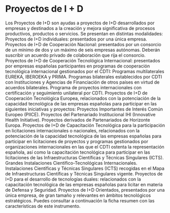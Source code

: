 # Proyectos de I + D
Los Proyectos de I+D son ayudas a proyectos de I+D desarrollados por empresas y destinados a la creación y mejora significativa de procesos productivos, productos o servicios.
  Se presentan en distintas modalidades:
Proyectos de I+D individuales: presentados por una única empresa.
Proyectos de I+D de Cooperación Nacional: presentados por un consorcio de un mínimo de dos y un máximo de seis empresas autónomas. Deberán suscribir un acuerdo privado de colaboración que rija el consorcio.
Proyectos de I+D de Cooperación Tecnológica Internacional: presentados por empresas españolas participantes en programas de cooperación tecnológica internacional gestionados por el CDTI:
Programas multilaterales EUREKA, IBEROEKA y PRIMA.
Programas bilaterales establecidos por CDTI con Instituciones y Agencias de Financiación de otros países en virtud de acuerdos bilaterales.
Programa de proyectos internacionales con certificación y seguimiento unilateral por CDTI.
Proyectos de I+D de Cooperación Tecnológica Europea, relacionados con la potenciación de la capacidad tecnológica de las empresas españolas para participar en las siguientes iniciativas y proyectos:
Proyectos Importantes de Interés Común Europeo (PIICE).
Proyectos del Partenariado Institucional IHI (Innovative Health Initiative).
Proyectos derivados de Partenariados de Horizonte Europa.
Proyectos de I+D de Capacitación Tecnológica para la participación en licitaciones internacionales o nacionales, relacionados con la potenciación de la capacidad tecnológica de las empresas españolas para participar en licitaciones de proyectos y programas gestionados por organizaciones internacionales en las que el CDTI ostenta la representación española, así como la capacitación tecnológica para participar en las licitaciones de las Infraestructuras Científicas y Técnicas Singulares (ICTS).
Grandes Instalaciones Científico-Tecnológicas Internacionales.
Instalaciones Científicas y Técnicas Singulares (ICTS) recogidas en el Mapa de Infraestructuras Científicas y Técnicas Singulares vigente.
Proyectos de I+D para el desarrollo de tecnologías duales: relacionados con la capacitación tecnológica de las empresas españolas para licitar en materia de Defensa y Seguridad. 
Proyectos de I+D Orientados, presentados por una única empresa, de gran tamaño y relevantes en ámbitos tecnológicos estratégicos.
Puedes consultar a continuación la ficha resumen con las características de este instrumento. 
 